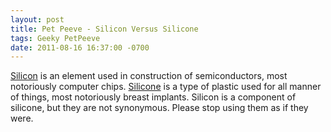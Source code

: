 ```yaml
---
layout: post
title: Pet Peeve - Silicon Versus Silicone
tags: Geeky PetPeeve
date: 2011-08-16 16:37:00 -0700
---
```


[Silicon](http://en.wikipedia.org/wiki/Silicon) is an element used in construction of semiconductors, most notoriously computer chips.  [Silicone](http://en.wikipedia.org/wiki/Silicone) is a type of plastic used for all manner of things, most notoriously breast implants.  Silicon is a component of silicone, but they are not synonymous.  Please stop using them as if they were.
